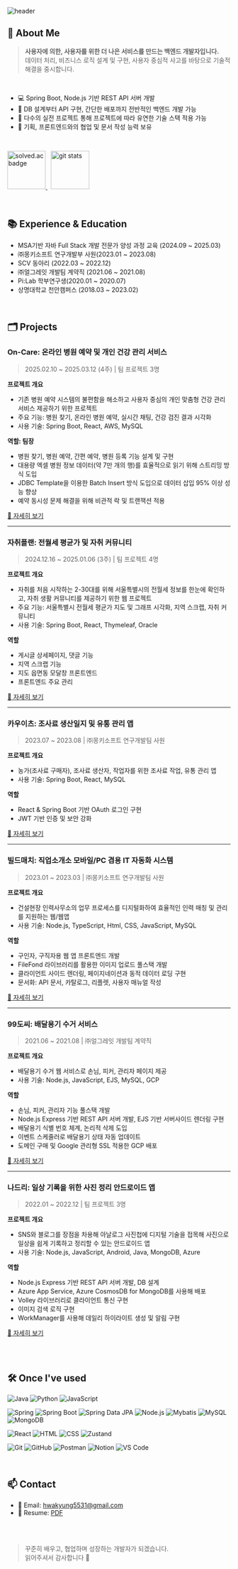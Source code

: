 ![header](https://capsule-render.vercel.app/api?type=waving&height=180&color=gradient&text=HwaKyung's%20portfolio&fontAlignY=36&fontSize=30&section=header&reversal=false&textBg=false&fontColor=FFF)


## 👋 About Me
> **사용자에 의한, 사용자를 위한 더 나은 서비스를 만드는 백엔드 개발자입니다.** </br>
> 데이터 처리, 비즈니스 로직 설계 및 구현, 사용자 중심적 사고를 바탕으로 기술적 해결을 중시합니다.

</br>

- 💻 Spring Boot, Node.js 기반 REST API 서버 개발
- 🌱 DB 설계부터 API 구현, 간단한 배포까지 전반적인 백엔드 개발 가능
- 💪 다수의 실전 프로젝트 통해 프로젝트에 따라 유연한 기술 스택 적용 가능
- 💬 기획, 프론트엔드와의 협업 및 문서 작성 능력 보유

</br>

<p>
  <a href="https://solved.ac/hwakyung99" rel="noopener noreferrer nofollow">
    <img src="http://mazassumnida.wtf/api/v2/generate_badge?boj=hwakyung99" alt="solved.ac badge" style="height: 9vw;"/>
  </a>
  &nbsp;
  <img src="https://github-readme-stats.vercel.app/api?username=hwakyung99&count_private=true&show_icons=true" alt="git stats" style="height: 9vw;"/>
</p>

<br />

## 📚 Experience & Education
- MSA기반 자바 Full Stack 개발 전문가 양성 과정 교육 (2024.09 ~ 2025.03)
- ㈜몽키소프트 연구개발부 사원(2023.01 ~ 2023.08)
- SCV 동아리 (2022.03 ~ 2022.12)
- ㈜얼그레잇 개발팀 계약직 (2021.06 ~ 2021.08)
- Pi:Lab 학부연구생(2020.01 ~ 2020.07)
- 상명대학교 천안캠퍼스 (2018.03 ~ 2023.02)

<br />

## 🗂️ Projects

### On-Care: 온라인 병원 예약 및 개인 건강 관리 서비스
> 2025.02.10 ~ 2025.03.12 (4주) | 팀 프로젝트 3명

**프로젝트 개요**
- 기존 병원 예약 시스템의 불편함을 해소하고 사용자 중심의 개인 맞춤형 건강 관리 서비스 제공하기 위한 프로젝트
- 주요 기능: 병원 찾기, 온라인 병원 예약, 실시간 채팅, 건강 검진 결과 시각화
- 사용 기술: Spring Boot, React, AWS, MySQL

**역할: 팀장**
- 병원 찾기, 병원 예약, 간편 예약, 병원 등록 기능 설계 및 구현
- 대용량 엑셀 병원 정보 데이터(약 7만 개의 행)를 효율적으로 읽기 위해 스트리밍 방식 도입
- JDBC Template을 이용한 Batch Insert 방식 도입으로 데이터 삽입 95% 이상 성능 향상
- 예약 동시성 문제 해결을 위해 비관적 락 및 트랜잭션 적용

[🔗 자세히 보기](OnCare/README.md)

---

### 자취플랜: 전월세 평균가 및 자취 커뮤니티
> 2024.12.16 ~ 2025.01.06 (3주) | 팀 프로젝트 4명

**프로젝트 개요**
- 자취를 처음 시작하는 2-30대를 위해 서울특별시의 전월세 정보를 한눈에 확인하고, 자취 생활 커뮤니티를 제공하기 위한 웹 프로젝트
- 주요 기능: 서울특별시 전월세 평균가 지도 및 그래프 시각화, 지역 스크랩, 자취 커뮤니티
- 사용 기술: Spring Boot, React, Thymeleaf, Oracle

**역할**
- 게시글 상세페이지, 댓글 기능
- 지역 스크랩 기능
- 지도 읍면동 모달창 프론트엔드
- 프론트엔드 주요 관리

[🔗 자세히 보기](https://github.com/hwakyung99/JachuiPlan.git)

---

### 카우이츠: 조사료 생산일지 및 유통 관리 앱
>  2023.07 ~ 2023.08 | ㈜몽키소프트 연구개발팀 사원

**프로젝트 개요**
- 농가(조사료 구매자), 조사료 생산자, 작업자를 위한 조사료 작업, 유통 관리 앱
- 사용 기술: Spring Boot, React, MySQL

**역할**
- React & Spring Boot 기반 OAuth 로그인 구현
- JWT 기반 인증 및 보안 강화

[🔗 자세히 보기](CowEats/README.md)

---

### 빌드매치: 직업소개소 모바일/PC 겸용 IT 자동화 시스템
> 2023.01 ~ 2023.03 | ㈜몽키소프트 연구개발팀 사원

**프로젝트 개요**
- 건설현장 인력사무소의 업무 프로세스를 디지털화하여 효율적인 인력 매칭 및 관리를 지원하는 웹/웹앱
- 사용 기술: Node.js, TypeScript, Html, CSS, JavaScript, MySQL
  
**역할**
- 구인자, 구직자용 웹 앱 프론트엔드 개발
- FileFond 라이브러리를 활용한 이미지 업로드 풀스택 개발
- 클라이언트 사이드 렌더링, 페이지네이션과 동적 데이터 로딩 구현
- 문서화: API 문서, 카탈로그, 리플렛, 사용자 매뉴얼 작성

[🔗 자세히 보기](BuildMatch/README.md)

---

### 99도씨: 배달용기 수거 서비스
>  2021.06 ~ 2021.08 | ㈜얼그레잇 개발팀 계약직

**프로젝트 개요**
- 배달용기 수거 웹 서비스로 손님, 피커, 관리자 페이지 제공
- 사용 기술: Node.js, JavaScript, EJS, MySQL, GCP
  
**역할**
- 손님, 피커, 관리자 기능 풀스택 개발
- Node.js Express 기반 REST API 서버 개발, EJS 기반 서버사이드 렌더링 구현
- 배달용기 식별 번호 체계, 논리적 삭제 도입
- 이벤트 스케줄러로 배달용기 상태 자동 업데이트
- 도메인 구매 및 Google 관리형 SSL 적용한 GCP 배포

[🔗 자세히 보기](99celsius/README.md)

---

### 나드리: 일상 기록을 위한 사진 정리 안드로이드 앱
> 2022.01 ~ 2022.12 | 팀 프로젝트 3명

**프로젝트 개요**
- SNS와 블로그를 장점을 차용해 아날로그 사진첩에 디지털 기술을 접목해 사진으로 일상을 쉽게 기록하고 정리할 
수 있는 안드로이드 앱
- 사용 기술: Node.js, JavaScript, Android, Java, MongoDB, Azure

**역할**
- Node.js Express 기반 REST API 서버 개발, DB 설계
- Azure App Service, Azure CosmosDB for MongoDB를 사용해 배포
- Volley 라이브러리로 클라이언트 통신 구현
- 이미지 검색 로직 구현
- WorkManager를 사용해 데일리 하이라이트 생성 및 알림 구현

[🔗 자세히 보기](https://github.com/hwakyung99/nadri-back-end.git)

<br /><br />


## 🛠️ Once I've used

![Java](https://img.shields.io/badge/Java-007396?style=flat&logo=java&logoColor=white)
![Python](https://img.shields.io/badge/Python-3776AB?style=flat&logo=python&logoColor=white)
![JavaScript](https://img.shields.io/badge/JavaScript-F7DF1E?style=flat&logo=javascript&logoColor=black)

![Spring](https://img.shields.io/badge/Spring-6DB33F?style=flat&logo=spring&logoColor=white)
![Spring Boot](https://img.shields.io/badge/Spring%20Boot-6DB33F?style=flat&logo=spring-boot&logoColor=white)
![Spring Data JPA](https://img.shields.io/badge/Spring_Data_JPA-6DB33F?style=flat)
![Node.js](https://img.shields.io/badge/Node.js-5FA04E?style=flat&logo=node.js&logoColor=white)
![Mybatis](https://img.shields.io/badge/Mybatis-59666C?style=flat)
![MySQL](https://img.shields.io/badge/MySQL-4479A1?style=flat&logo=mysql&logoColor=white)
![MongoDB](https://img.shields.io/badge/MongoDB-47A248?style=flat&logo=mongodb&logoColor=white)

![React](https://img.shields.io/badge/React-61DAFB?style=flat&logo=react&logoColor=black)
![HTML](https://img.shields.io/badge/HTML5-E34F26?style=flat&logo=html5&logoColor=white)
![CSS](https://img.shields.io/badge/CSS3-1572B6?style=flat&logo=css3&logoColor=white)
![Zustand](https://img.shields.io/badge/Zustand-59666C?style=flat)

![Git](https://img.shields.io/badge/Git-F05032?style=flat&logo=git&logoColor=white)
![GitHub](https://img.shields.io/badge/GitHub-181717?style=flat&logo=github&logoColor=white)
![Postman](https://img.shields.io/badge/Postman-FF6C37?style=flat&logo=postman&logoColor=white)
![Notion](https://img.shields.io/badge/Notion-000000?style=flat&logo=notion&logoColor=white)
![VS Code](https://img.shields.io/badge/VS_Code-3376CD?style=flat&logoColor=white)

<br />


## 📫 Contact

- 📧 Email: hwakyung5531@gmail.com
- 📁 Resume: [PDF](https://drive.google.com/file/d/1AL3LAeCKHBLgQ-P3lE_YsSdkBsLzIcWT/view?usp=sharing)

<br /><br />

> 꾸준히 배우고, 협업하며 성장하는 개발자가 되겠습니다.  
> 읽어주셔서 감사합니다 🙏
